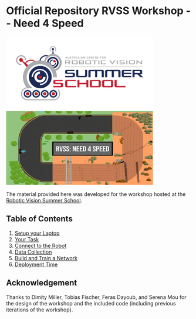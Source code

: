 # Official Repository RVSS Workshop -- Need 4 Speed

<img src="pics/RVSS-logo-col.med.jpg" width="400" height="200"><img src="pics/FrontPage_Need4Speed.jpg" width="400" height="200">

The material provided here was developed for the workshop hosted at the [Robotic Vision Summer School](https://www.rvss.org.au/).

## Table of Contents
  1. [Setup your Laptop](./Preparation.md)
  2. [Your Task](./Task.md)
  3. [Connect to the Robot](./ControlRobot.md)
  4. [Data Collection](./DataCollection.md)
  5. [Build and Train a Network](./NetworkTraining.md)
  6. [Deployment Time](./NetworkDeployed.md)

## Acknowledgement
Thanks to Dimity Miller, Tobias Fischer, Feras Dayoub, and Serena Mou for the design of the workshop and the included code (including previous iterations of the workshop).
